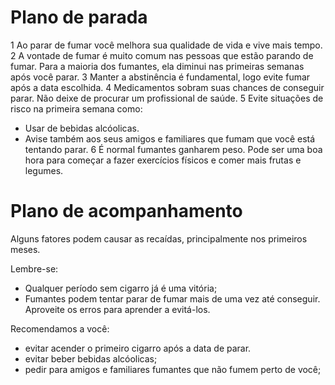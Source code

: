 Plano de parada 
===============

1 Ao parar de fumar você melhora sua qualidade de vida e vive mais tempo. 
2 A vontade de fumar é muito comum nas pessoas que estão parando de fumar. Para a maioria dos fumantes, ela diminui nas primeiras semanas após você parar.
3 Manter a abstinência é fundamental, logo evite fumar após a data escolhida.
4 Medicamentos sobram suas chances de conseguir parar. Não deixe de procurar um profissional de saúde.
5 Evite situações de risco na primeira semana como:
  * Usar de bebidas alcóolicas.
  * Avise também aos seus amigos e familiares que fumam que você está tentando parar.
6 É normal fumantes ganharem peso. Pode ser uma boa hora para começar a fazer exercícios físicos e comer mais frutas e legumes. 

Plano de acompanhamento 
=======================

Alguns fatores podem causar as recaídas, principalmente nos primeiros meses.

Lembre-se:
* Qualquer período sem cigarro já é uma vitória;
* Fumantes podem tentar parar de fumar mais de uma vez até conseguir. Aproveite os erros para aprender a evitá-los.

Recomendamos a você:
* evitar acender o primeiro cigarro após a data de parar.
* evitar beber bebidas alcóolicas;
* pedir para amigos e familiares fumantes que não fumem perto de você;


